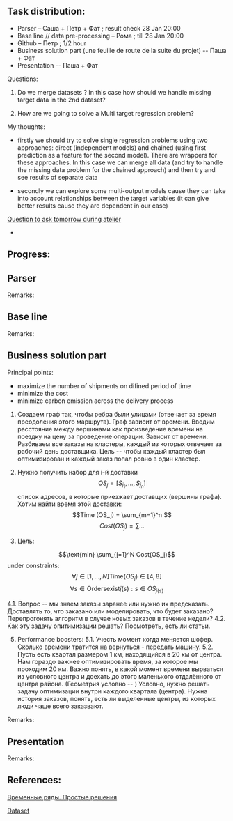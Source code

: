 ## Task distribution:

- Parser – Саша + Петр + Фат ; result check 28 Jan 20:00
- Base line // data pre-processing – Рома ; till 28 Jan 20:00
- Github – Петр ; 1/2 hour
- Business solution part (une feuille de route de la suite du projet) -- Паша + Фат
- Presentation -- Паша + Фат


Questions: 

1. Do we merge datasets ? In this case how should we handle missing target data in the 2nd dataset?

2. How are we going to solve a Multi target regression problem? 

My thoughts: 

- firstly we should try to solve single regression problems using two approaches: direct (independent models) and chained (using first prediction as a feature for the second model). There are wrappers for these approaches. In this case we can merge all data (and try to handle the missing data problem for the chained approach) and then try and see results of separate data

- secondly we can explore some multi-output models cause they can take into account relationships between the target variables (it can give better results cause they are dependent in our case)   


<ins>Question to ask tomorrow during atelier</ins>

-


## Progress:

## Parser



Remarks:
## Base line



Remarks:


## Business solution part

Principal points:

- maximize the number of shipments on difined period of time
- minimize the cost 
- minimize carbon emission across the delivery process

1. Создаем граф так, чтобы ребра были улицами (отвечает за время преодоления этого маршрута). Граф зависит от времени.  Вводим расстояние между вершинами как произведение времени на поездку на цену за проведение операции. Зависит от времени. Разбиваем все заказы на кластеры, каждый из которых отвечает за рабочий день доставщика. Цель -- чтобы каждый кластер был оптимизирован и каждый заказ попал ровно в один кластер. 
2. Нужно получить набор для i-й доставки $$OS_j = [S_{j_1}, \dots, S_{j_n}]$$ список адресов, в которые приезжает доставщих (вершины графа). Хотим найти время этой доставки:
$$Time (OS_j) = \sum_{m=1}^n $$
$$Cost (OS_j) = \sum \dots$$

3. Цель: 

$$\text{min} \sum_{j=1}^N Cost(OS_j)$$
under constraints:
$$\forall j\in[1,\dots, N] \text{Time} (OS_j) \in [4, 8] $$
$$\forall s \in \text{Orders} \text{exist} j(s): s \in OS_{j(s)} $$


4.1. Вопрос -- мы знаем заказы заранее или нужно их предсказать. Доставлять то, что заказано или моделировать, что будет заказано? Перепрогонять алгоритм в случае новых заказов в течение недели?
4.2. Как эту задачу опитимизации решать? Посмотреть, есть ли статьи. 

5. Performance boosters: 
5.1. Учесть момент когда меняется шофер. Сколько времени тратится на вернуться - передать машину. 
5.2. Пусть есть квартал размером 1 км, находящийся в 20 км от центра. Нам гораздо важнее оптимизировать время, за которое мы проходим 20 км. Важно понять, в какой момент времени вырваться из условного центра и доехать до этого маленького отдалённого от центра района. (Геометрия условно -- ) Условно, нужно решать задачу оптимизации внутри каждого квартала (центра). Нужна история заказов, понять, есть ли выделенные центры, из которых люди чаще всего заказвают. 


Remarks:
## Presentation



Remarks:

## References:

[Временные ряды. Простые решения](https://habr.com/ru/post/553658/)

[Dataset](https://opendata.paris.fr/explore/dataset/comptages-routiers-permanents/export/?disjunctive.libelle&disjunctive.etat_trafic&disjunctive.libelle_nd_amont&disjunctive.libelle_nd_aval&sort=t_1h)


